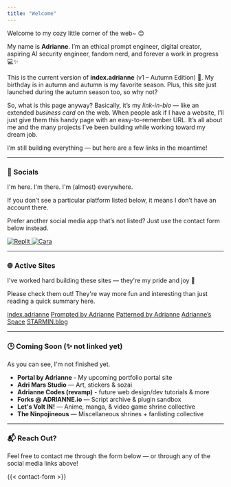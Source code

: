 ```yaml
---
title: "Welcome"
---
```


Welcome to my cozy little corner of the web~ 😊

My name is **Adrianne**. I’m an ethical prompt engineer, digital creator, aspiring AI security engineer, fandom nerd, and forever a work in progress 💻✨

This is the current version of **index.adrianne** (v1 – Autumn Edition) 🍁.  My birthday is in autumn and autumn is my favorite season. Plus, this site just launched during the autumn season too, so why not?

So, what is this page anyway? Basically, it’s my *link-in-bio* — like an extended *business card* on the web. When people ask if I have a website, I’ll just give them this handy page with an easy-to-remember URL. It’s all about me and the many projects I’ve been building while working toward my dream job.

I’m still building everything — but here are a few links in the meantime!

---

### 📱 Socials

I'm here. I'm there. I'm (almost) everywhere.  

If you don’t see a particular platform listed below, it means I don’t have an account there.  

Prefer another social media app that’s not listed? Just use the contact form below instead.

<div class="social-links">
  <a class="social-button" href="https://twitter.com/adriculous" target="_blank" rel="noopener noreferrer" title="Twitter">
    <i class="fa-brands fa-twitter"></i>
  </a>
  <a class="social-button" href="https://bsky.app/profile/adriculous.bsky.social" target="_blank" rel="noopener noreferrer" title="Bluesky">
    <i class="fa-brands fa-bluesky"></i>
  </a>
  <a class="social-button" href="https://instagram.com/adrimars" target="_blank" rel="noopener noreferrer" title="Instagram">
    <i class="fa-brands fa-instagram"></i>
  </a>
  <a class="social-button" href="https://www.linkedin.com/in/adriannepadua/" target="_blank" rel="noopener noreferrer" title="LinkedIn">
    <i class="fa-brands fa-linkedin"></i>
  </a>
  <a class="social-button" href="https://github.com/adriculous" target="_blank" ref="noopener noreferrer" title="GitHub">
    <i class="fa-brands fa-github"></i>
  </a>
  <a class="social-button" href="https://codepen.io/adriculous" target="_blank" ref="noopener noreferrer" title="CodePen">
    <i class="fa-brands fa-codepen"></i>
  </a>
  <a class="social-button" href="https://pixiv.me/adriculous" target="_blank" rel="noopener noreferrer" title="Pixiv">
    <i class="fa-brands fa-pixiv"></i>
  </a>
  <a class="social-button" href="https://replit.com/@adriculous" target="_blank" rel="noopener noreferrer" title="Replit">
    <img src="/images/Replit_Logo_Symbol.svg" alt="Replit" class="svg-icon" />
  </a>
  <a class="social-button" href="https://cara.app/adrianne" target="_blank" rel="noopener noreferrer" title="Cara">
    <img src="/images/cara-app-logo-circle.svg" alt="Cara" class="svg-icon" />
  </a>
</div>

---

### 🌐 Active Sites

I've worked hard building these sites — they're my pride and joy 🥹  

Please check them out! They're way more fun and interesting than just reading a quick summary here.

<div class="row flex-center flex-wrap">
    <a class="paper-btn index-btn" href="https://adrianne.me" target="_blank">index.adrianne</a>
    <a class="paper-btn pba-btn" href="https://ai.adrianne.io" target="_blank">Prompted by Adrianne</a>
    <a class="paper-btn data-btn" href="https://data.adrianne.io" target="_blank">Patterned by Adrianne</a>
    <a class="paper-btn space-btn" href="https://adrianne.space" target="_blank">Adrianne’s Space</a>
    <a class="paper-btn starmin-btn" href="https://starmin.blog" target="_blank">STARMIN.blog</a>
</div>

---

### 🕒 Coming Soon (✨ not linked yet)

As you can see, I'm not finished yet.  

- **Portal by Adrianne** - My upcoming portfolio portal site
- **Adri Mars Studio** — Art, stickers & sozai
- **Adrianne Codes (revamp)** - future web design/dev tutorials & more
- **Forks @ ADRIANNE.io** — Script archive & plugin sandbox
- **Let's Volt IN!** — Anime, manga, & video game shrine collective
- **The Ninpojineous** — Miscellaneous shrines + fanlisting collective

---

### 📬 Reach Out?

Feel free to contact me through the form below — or through any of the social media links above!

{{< contact-form >}}